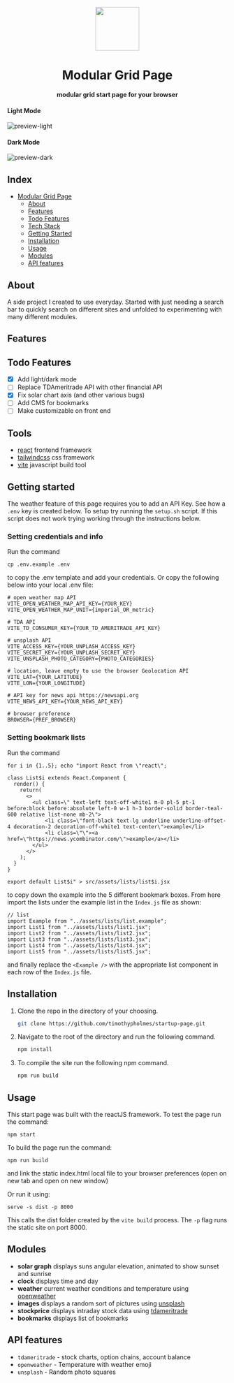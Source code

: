 <p align="center">
  <img width="100px" src="./src/assets/preview/icon.ico">
</p>

<div align="center">
    <h1>Modular Grid Page</h1>
    <b>modular grid start page for your browser</b>
</div>

#### Light Mode
![preview-light](https://github.com/timothypholmes/startup-page/blob/main/src/assets/preview/preview-light.png) 


#### Dark Mode
![preview-dark](https://github.com/timothypholmes/startup-page/blob/main/src/assets/preview/preview-dark.png?raw=true)


## Index
- [Modular Grid Page](#)
  - [About](#about)
  - [Features](#features)
  - [Todo Features](#Built-with)
  - [Tech Stack](#Tech-Stack)
  - [Getting Started](#Getting-started)
  - [Installation](#Installation)
  - [Usage](#Usage)
  - [Modules](#Modules)
  - [API features](#API-features)

## About

A side project I created to use everyday. Started with just needing a search bar to quickly search on different sites and unfolded to experimenting with many different modules.

## Features

## Todo Features

- [x] Add light/dark mode
- [ ] Replace TDAmeritrade API with other financial API
- [x] Fix solar chart axis (and other various bugs)
- [ ] Add CMS for bookmarks
- [ ] Make customizable on front end

## Tools

- [react](https://reactjs.org) frontend framework
- [tailwindcss](https://tailwindcss.com) css framework
- [vite](https://vitejs.dev) javascript build tool

## Getting started

The weather feature of this page requires you to add an API Key. See how a `.env` key is created below. To setup try running the `setup.sh` script. If this script does not work trying working through the instructions below.

### Setting credentials and info

Run the command 

```
cp .env.example .env
```

to copy the .env template and add your credentials. Or copy the following below into your local .env file:

```
# open weather map API
VITE_OPEN_WEATHER_MAP_API_KEY={YOUR_KEY}
VITE_OPEN_WEATHER_MAP_UNIT={imperial_OR_metric}

# TDA API
VITE_TD_CONSUMER_KEY={YOUR_TD_AMERITRADE_API_KEY}

# unsplash API
VITE_ACCESS_KEY={YOUR_UNPLASH_ACCESS_KEY}
VITE_SECRET_KEY={YOUR_UNPLASH_SECRET_KEY}
VITE_UNSPLASH_PHOTO_CATEGORY={PHOTO_CATEGORIES}

# location, leave empty to use the browser Geolocation API
VITE_LAT={YOUR_LATITUDE}
VITE_LON={YOUR_LONGITUDE}

# API key for news api https://newsapi.org
VITE_NEWS_API_KEY={YOUR_NEWS_API_KEY}

# browser preference 
BROWSER={PREF_BROWSER}
```

### Setting bookmark lists

Run the command 

```
for i in {1..5}; echo "import React from \"react\"; 

class List$i extends React.Component {
  render() {
    return(
      <>
        <ul class=\" text-left text-off-white1 m-0 pl-5 pt-1 before:block before:absolute left-0 w-1 h-3 border-solid border-teal-600 relative list-none mb-2\">
            <li class=\"font-black text-lg underline underline-offset-4 decoration-2 decoration-off-white1 text-center\">example</li>
            <li class=\"\"><a href=\"https://news.ycombinator.com/\">example</a></li>
        </ul>
      </>
    );
  }
}

export default List$i" > src/assets/lists/list$i.jsx
```

to copy down the example into the 5 different bookmark boxes. From here import the lists under the example list in the `Index.js` file as shown:

```
// list
import Example from "../assets/lists/list.example";
import List1 from "../assets/lists/list1.jsx";
import List2 from "../assets/lists/list2.jsx";
import List3 from "../assets/lists/list3.jsx";
import List4 from "../assets/lists/list4.jsx";
import List5 from "../assets/lists/list5.jsx";
```

and finally replace the `<Example />` with the appropriate list component in each row of the `Index.js` file.

## Installation

1. Clone the repo in the directory of your choosing.
    ```sh
    git clone https://github.com/timothypholmes/startup-page.git
    ```
2. Navigate to the root of the directory and run the following command.
    ```sh
    npm install
    ```
3. To compile the site run the following npm command.
    ```sh
    npm run build
    ```

## Usage

This start page was built with the reactJS framework. To test the page run the command:

```
npm start
```

To build the page run the command:

```
npm run build
```

and link the static index.html local file to your browser preferences (open on new tab and 
open on new window)

Or run it using:

```
serve -s dist -p 8000
```

This calls the dist folder created by the `vite build` process. The `-p` flag runs the static site on port 8000.

## Modules

- **solar graph** displays suns angular elevation, animated to show sunset and sunrise
- **clock** displays time and day
- **weather** current weather conditions and temperature using [openweather](https://openweathermap.org/api)
- **images** displays a random sort of pictures using [unsplash](https://unsplash.com/developers)
- **stockprice** displays intraday stock data using [tdameritrade](https://developer.tdameritrade.com/apis)
- **bookmarks** displays list of bookmarks

## API features

- `tdameritrade` - stock charts, option chains, account balance
- `openweather` - Temperature with weather emoji
- `unsplash` - Random photo squares
